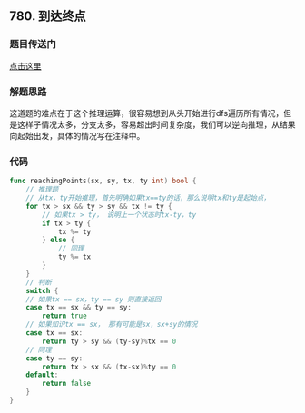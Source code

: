 ## 780. 到达终点

### 题目传送门

[点击这里](https://leetcode-cn.com/problems/reaching-points/)

### 解题思路

这道题的难点在于这个推理运算，很容易想到从头开始进行dfs遍历所有情况，但是这样子情况太多，分支太多，容易超出时间复杂度，我们可以逆向推理，从结果向起始出发，具体的情况写在注释中。

### 代码

```go
func reachingPoints(sx, sy, tx, ty int) bool {
    // 推理题
    // 从tx，ty开始推理，首先明确如果tx==ty的话，那么说明tx和ty是起始点，
    for tx > sx && ty > sy && tx != ty {
        // 如果tx > ty， 说明上一个状态时tx-ty，ty
        if tx > ty {
            tx %= ty
        } else {
            // 同理
            ty %= tx
        }
    }
    // 判断
    switch {
    // 如果tx == sx，ty == sy 则直接返回
    case tx == sx && ty == sy:
        return true
    // 如果知识tx == sx， 那有可能是sx，sx+sy的情况
    case tx == sx:
        return ty > sy && (ty-sy)%tx == 0
    // 同理
    case ty == sy:
        return tx > sx && (tx-sx)%ty == 0
    default:
        return false
    }
}
```